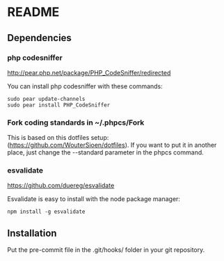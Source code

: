# README

## Dependencies

### php codesniffer

http://pear.php.net/package/PHP_CodeSniffer/redirected

You can install php codesniffer with these commands:

	sudo pear update-channels
	sudo pear install PHP_CodeSniffer

### Fork coding standards in ~/.phpcs/Fork

This is based on this dotfiles setup: (https://github.com/WouterSioen/dotfiles).
If you want to put it in another place, just change the --standard parameter in the phpcs command.

### esvalidate

https://github.com/duereg/esvalidate

Esvalidate is easy to install with the node package manager:

	npm install -g esvalidate

## Installation

Put the pre-commit file in the .git/hooks/ folder in your git repository.
